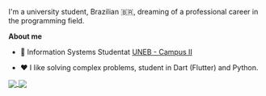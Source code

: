 I'm a university student, Brazilian 🇧🇷, dreaming of a professional career in the programming field.

**About me**

- 💼 Information Systems Studentat [UNEB - Campus II](https://portal.uneb.br/)

- ❤️ I like solving complex problems, student in Dart (Flutter) and Python.

<a href="https://github.com/anuraghazra/github-readme-stats">
  <img align="center" src="https://github-readme-stats.vercel.app/api/pin/?BrunoF2P&show_icons=true&include_all_commits=true&theme=buefy&hide_border=true"/>
</a>

<a href="https://github.com/anuraghazra/github-readme-stats">
  <img align="center" src="https://github-readme-stats.vercel.app/api/top-langs/?BrunoF2P=anuraghazra&layout=compact&theme=buefy&hide_border=true" />
</a>